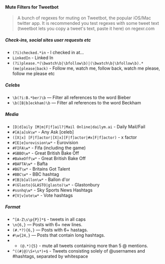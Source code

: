 #### Mute Filters for Tweetbot

> A bunch of regexes for muting on Tweetbot, the popular iOS/Mac twitter app.
> It is recommended you test regexes with some tweet text (tweetbot lets you copy a tweet's text, paste it here) on regexr.com

##### Check-ins, social sites user requests etc

+ `(?i)checked.*in` - I checked in at...
+ `LinkedIn` - Linked In
+ `(?i)please.*(\bwatch\b|\bfollow\b)|(\bwatch\b|\bfollow\b).*(me|please|back)` - Follow me, watch me, follow back, watch me please, follow me please etc

##### Celebs 

+ `\b(?i:B.*ber)\b` — Filter all references to the word Bieber
+ `\b([B|b]eckham)\b` — Filter all references to the word Beckham

##### Media
+ `[D|d]aily [M|m|F|f]ail?|Mail Online|dailym.ai` - Daily Mail/Fail
+ `#[A|a]sk\w*` - Any Ask [celeb] 
+ `([X|x] [F|f]actor|[X|x][F|f]actor|#x[F|f]actor)` - x factor
+ `#[E|e]urovision\w*` - Eurovision
+ `#FIFA\w*` - Fifa (including the game)
+ `#GBBO\w*` - Great British Bake Off
+ `#BakeOff\w*` - Great British Bake Off
+ `#BAFTA\w*` - Bafta
+ `#BGT\w*` - Britains Got Talent
+ `#BBC\w*` - BBC hashtag
+ `#[B|b]allon\w*` - Ballon d'or
+ `#(Glasto|GLASTO|glasto)\w*` - Glastonbury
+ `#ssnhq\w*` - Sky Sports News Hashtags
+ `#[V|v]ote\w*` - Vote hashtags

##### Format

+ `^[A-Z\s\p{P}]*$` - tweets in all caps
+ `\n{6,}` — Posts with 6+ new lines.
+ `(#.*?){6,}` — Posts with 6+ hastags.
+ `#\w{24,}` — Posts that contain long hashtags.
+ + `(@.*){5}` - mute all tweets containing more than 5 @ mentions.
+ `^((#|@)\S+\s*)+$` - Tweets consisting solely of @usernames and #hashtags, separated by whitespace
